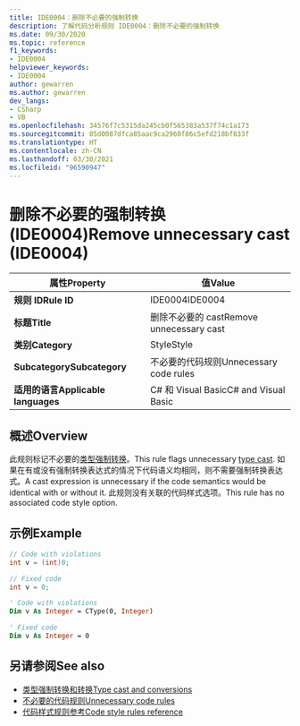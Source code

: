 ```yaml
---
title: IDE0004：删除不必要的强制转换
description: 了解代码分析规则 IDE0004：删除不必要的强制转换
ms.date: 09/30/2020
ms.topic: reference
f1_keywords:
- IDE0004
helpviewer_keywords:
- IDE0004
author: gewarren
ms.author: gewarren
dev_langs:
- CSharp
- VB
ms.openlocfilehash: 34576f7c5315da245cb0f565383a537f74c1a173
ms.sourcegitcommit: 05d0087dfca85aac9ca2960f86c5efd218bf833f
ms.translationtype: HT
ms.contentlocale: zh-CN
ms.lasthandoff: 03/30/2021
ms.locfileid: "96590947"
---
```

# <a name="remove-unnecessary-cast-ide0004"></a><span data-ttu-id="24aba-103">删除不必要的强制转换 (IDE0004)</span><span class="sxs-lookup"><span data-stu-id="24aba-103">Remove unnecessary cast (IDE0004)</span></span>

|<span data-ttu-id="24aba-104">属性</span><span class="sxs-lookup"><span data-stu-id="24aba-104">Property</span></span>|<span data-ttu-id="24aba-105">值</span><span class="sxs-lookup"><span data-stu-id="24aba-105">Value</span></span>|
|-|-|
| <span data-ttu-id="24aba-106">**规则 ID**</span><span class="sxs-lookup"><span data-stu-id="24aba-106">**Rule ID**</span></span> | <span data-ttu-id="24aba-107">IDE0004</span><span class="sxs-lookup"><span data-stu-id="24aba-107">IDE0004</span></span> |
| <span data-ttu-id="24aba-108">**标题**</span><span class="sxs-lookup"><span data-stu-id="24aba-108">**Title**</span></span> | <span data-ttu-id="24aba-109">删除不必要的 cast</span><span class="sxs-lookup"><span data-stu-id="24aba-109">Remove unnecessary cast</span></span> |
| <span data-ttu-id="24aba-110">**类别**</span><span class="sxs-lookup"><span data-stu-id="24aba-110">**Category**</span></span> | <span data-ttu-id="24aba-111">Style</span><span class="sxs-lookup"><span data-stu-id="24aba-111">Style</span></span> |
| <span data-ttu-id="24aba-112">**Subcategory**</span><span class="sxs-lookup"><span data-stu-id="24aba-112">**Subcategory**</span></span> | <span data-ttu-id="24aba-113">不必要的代码规则</span><span class="sxs-lookup"><span data-stu-id="24aba-113">Unnecessary code rules</span></span> |
| <span data-ttu-id="24aba-114">**适用的语言**</span><span class="sxs-lookup"><span data-stu-id="24aba-114">**Applicable languages**</span></span> | <span data-ttu-id="24aba-115">C# 和 Visual Basic</span><span class="sxs-lookup"><span data-stu-id="24aba-115">C# and Visual Basic</span></span> |

## <a name="overview"></a><span data-ttu-id="24aba-116">概述</span><span class="sxs-lookup"><span data-stu-id="24aba-116">Overview</span></span>

<span data-ttu-id="24aba-117">此规则标记不必要的[类型强制转换](../../../csharp/programming-guide/types/casting-and-type-conversions.md)。</span><span class="sxs-lookup"><span data-stu-id="24aba-117">This rule flags unnecessary [type cast](../../../csharp/programming-guide/types/casting-and-type-conversions.md).</span></span> <span data-ttu-id="24aba-118">如果在有或没有强制转换表达式的情况下代码语义均相同，则不需要强制转换表达式。</span><span class="sxs-lookup"><span data-stu-id="24aba-118">A cast expression is unnecessary if the code semantics would be identical with or without it.</span></span> <span data-ttu-id="24aba-119">此规则没有关联的代码样式选项。</span><span class="sxs-lookup"><span data-stu-id="24aba-119">This rule has no associated code style option.</span></span>

## <a name="example"></a><span data-ttu-id="24aba-120">示例</span><span class="sxs-lookup"><span data-stu-id="24aba-120">Example</span></span>

```csharp
// Code with violations
int v = (int)0;

// Fixed code
int v = 0;
```

```vb
' Code with violations
Dim v As Integer = CType(0, Integer)

' Fixed code
Dim v As Integer = 0
```

## <a name="see-also"></a><span data-ttu-id="24aba-121">另请参阅</span><span class="sxs-lookup"><span data-stu-id="24aba-121">See also</span></span>

- [<span data-ttu-id="24aba-122">类型强制转换和转换</span><span class="sxs-lookup"><span data-stu-id="24aba-122">Type cast and conversions</span></span>](../../../csharp/programming-guide/types/casting-and-type-conversions.md)
- [<span data-ttu-id="24aba-123">不必要的代码规则</span><span class="sxs-lookup"><span data-stu-id="24aba-123">Unnecessary code rules</span></span>](unnecessary-code-rules.md)
- [<span data-ttu-id="24aba-124">代码样式规则参考</span><span class="sxs-lookup"><span data-stu-id="24aba-124">Code style rules reference</span></span>](index.md)
